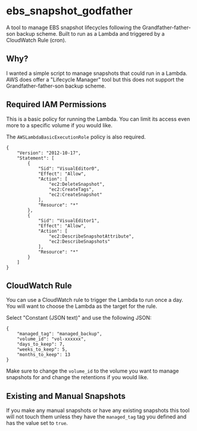 # ebs_snapshot_godfather
A tool to manage EBS snapshot lifecycles following the Grandfather-father-son backup scheme. Built to run as a Lambda and triggered by a CloudWatch Rule (cron).

## Why?

I wanted a simple script to manage snapshots that could run in a Lambda. AWS does offer a "Lifecycle Manager" tool but this does not support the Grandfather-father-son backup scheme.

## Required IAM Permissions
This is a basic policy for running the Lambda. You can limit its access even more to a specific volume if you would like.

The `AWSLambdaBasicExecutionRole` policy is also required.

```
{
    "Version": "2012-10-17",
    "Statement": [
        {
            "Sid": "VisualEditor0",
            "Effect": "Allow",
            "Action": [
                "ec2:DeleteSnapshot",
                "ec2:CreateTags",
                "ec2:CreateSnapshot"
            ],
            "Resource": "*"
        },
        {
            "Sid": "VisualEditor1",
            "Effect": "Allow",
            "Action": [
                "ec2:DescribeSnapshotAttribute",
                "ec2:DescribeSnapshots"
            ],
            "Resource": "*"
        }
    ]
}
```

## CloudWatch Rule

You can use a CloudWatch rule to trigger the Lambda to run once a day. You will want to choose the Lambda as the target for the rule. 

Select "Constant (JSON text)" and use the following JSON:

```
{
	"managed_tag": "managed_backup",
	"volume_id": "vol-xxxxxx",
	"days_to_keep": 7,
	"weeks_to_keep": 5,
	"months_to_keep": 13
}
```

Make sure to change the `volume_id` to the volume you want to manage snapshots for and change the retentions if you would like.

## Existing and Manual Snapshots

If you make any manual snapshots or have any existing snapshots this tool will not touch them unless they have the `managed_tag` tag you defined and has the value set to `true`.
